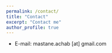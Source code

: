 ```yaml
---
permalink: /contact/
title: "Contact"
excerpt: "Contact me"
author_profile: true
---
```


* E-mail: mastane.achab [at] gmail.com
